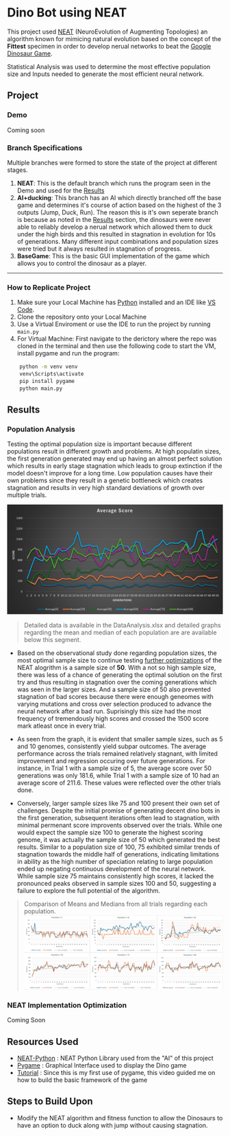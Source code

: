 # Dino Bot using NEAT
 This project used [NEAT](https://nn.cs.utexas.edu/downloads/papers/stanley.ec02.pdf "Original NEAT Research") (NeuroEvolution of Augmenting Topologies) an algorithm known for mimicing natural evolution based on the concept of the **Fittest** specimen in order to develop nerual networks to beat the [Google Dinosaur Game](https://chrome-dino-game.github.io/ "Example Game").

 Statistical Analysis was used to determine the most effective population size and Inputs needed to generate the most efficient neural network. 


## Project

### Demo
Coming soon

### Branch Specifications
Multiple branches were formed to store the state of the project at different stages.
1. **NEAT**: This is the default branch which runs the program seen in the Demo and used for the [Results](https://github.com/ArcCreate/DinoBot-NEAT?tab=readme-ov-file#results "Results Section")
2. **AI+ducking**: This branch has an AI which directly branched off the base game and determines it's course of action based on the highest of the 3 outputs (Jump, Duck, Run). The reason this is it's own seperate branch is because as noted in the [Results](https://github.com/ArcCreate/DinoBot-NEAT?tab=readme-ov-file#results "Results Section") section, the dinosaurs were never able to reliably develop a nerual network which allowed them to duck under the high birds and this resulted in stagnation in evolution for 10s of generations. Many different input combinations and population sizes were tried but it always resulted in stagnation of progress. 
3. **BaseGame**: This is the basic GUI implementation of the game which allows you to control the dinosaur as a player. 

---

### How to Replicate Project
1. Make sure your Local Machine has [Python](https://www.python.org/downloads/ "Python Download") installed and an IDE like [VS Code](https://code.visualstudio.com/download "VS Code Download").
2. Clone the repository onto your Local Machine
3. Use a Virtual Enviroment or use the IDE to run the project by running `main.py`
4. For Virtual Machine: First navigate to the derictory where the repo was cloned in the terminal and then use the following code to start the VM, install pygame and run the program:
```bash
    python -m venv venv
    venv\Scripts\activate 
    pip install pygame  
    python main.py
```

## Results

### **Population Analysis**
Testing the optimal population size is important because different populations result in different growth and problems. At high populatin sizes, the first generation generated may end up having an almost perfect solution which results in early stage stagnation which leads to group extinction if the model doesn't improve for a long time. Low population causes have their own problems since they result in a genetic bottleneck which creates stagnation and results in very high standard deviations of growth over multiple trials. 

![Average Score Analysis Graph](AnalysisGraphs/PopulationAnalysis.png)
> Detailed data is available in the DataAnalysis.xlsx and detailed graphs regarding the mean and median of each population are are available below this segment.

* Based on the observational study done regarding population sizes, the most optimal sample size to continue testing [further optimizations](https://github.com/ArcCreate/DinoBot-NEAT?tab=readme-ov-file#NEAT-Implmentation-Optimization) of the NEAT alogrithm is a sample size of **50**. With a not so high sample size, there was less of a chance of generating the optimal solution on the first try and thus resulting in stagnation over the coming generations which was seen in the larger sizes. And a sample size of 50 also prevented stagnation of bad scores because there were enough geneomes with varying mutations and cross over selection produced to advance the neural network after a bad run. Suprisingly this size had the most frequency of tremendously high scores and crossed the 1500 score mark atleast once in every trial.

* As seen from the graph, it is evident that smaller sample sizes, such as 5 and 10 genomes, consistently yield subpar outcomes. The average performance across the trials remained relatively stagnant, with limited improvement and regression occuring over future generations. For instance, in Trial 1 with a sample size of 5, the average score over 50 generations was only 181.6, while Trial 1 with a sample size of 10 had an average score of 211.6. These values were reflected over the other trials done.
  
* Conversely, larger sample sizes like 75 and 100 present their own set of challenges. Despite the initial promise of generating decent dino bots in the first generation, subsequent iterations often lead to stagnation, with minimal permenant score improvents observed over the trials. While one would expect the sample size 100 to generate the highest scoring genome, it was actually the sample size of 50 which generated the best results. Similar to a population size of 100, 75 exhibited similar trends of stagnation towards the middle half of generations, indicating limitations in ability as the high number of speciation relating to large population ended up negating continuous development of the neural network. While sample size 75 maintains consistently high scores, it lacked the pronounced peaks observed in sample sizes 100 and 50, suggesting a failure to explore the full potential of the algorithm.

>Comparison of Means and Medians from all trials regarding each population. 
![Detailed Population Graph](AnalysisGraphs/image.png)

### **NEAT Implementation Optimization**
Coming Soon


## Resources Used
* [NEAT-Python](https://neat-python.readthedocs.io/en/latest/index.html "Documentation") : NEAT Python Library used from the "AI" of this project
* [Pygame](https://www.pygame.org/news "Pygame Website") : Graphical Interface used to display the Dino game
* [Tutorial](https://www.youtube.com/watch?v=KOBKkPWGP-g&t=2s "YouTube") : Since this is my first use of pygame, this video guided me on how to build the basic framework of the game
  
## Steps to Build Upon
* Modify the NEAT algorithm and fitness function to allow the Dinosaurs to have an option to duck along with jump without causing stagnation. 